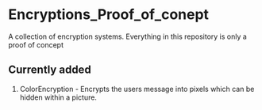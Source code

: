 # Encryptions_Proof_of_conept

A collection of encryption systems. Everything in this repository is only a proof of concept

## Currently added
1. ColorEncryption - Encrypts the users message into pixels which can be hidden within a picture.
